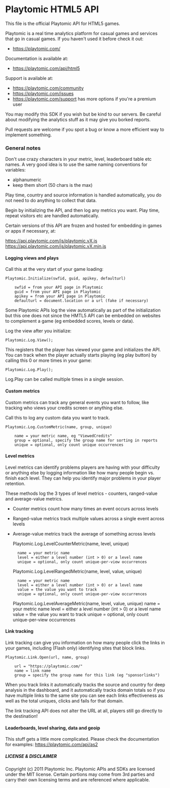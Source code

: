 # Playtomic HTML5 API

This file is the official Playtomic API for HTML5 games.

Playtomic is a real time analytics platform for casual games and services 
that go in casual games.  If you haven't used it before check it out:

  - https://playtomic.com/

Documentation is available at:

  - https://playtomic.com/api/html5

Support is available at:
	
  - https://playtomic.com/community
  - https://playtomic.com/issues
  - https://playtomic.com/support has more options if you're a premium user
	
	
You may modify this SDK if you wish but be kind to our servers.  Be
careful about modifying the analytics stuff as it may give you 
borked reports.

Pull requests are welcome if you spot a bug or know a more efficient
way to implement something.

### General notes
Don't use crazy characters in your metric, level, leaderboard table etc 
names.  A very good idea is to use the same naming conventions for variables:

- alphanumeric 
- keep them short (50 chars is the max)

Play time, country and source information is handled automatically, you do not 
need to do anything to collect that data.

Begin by initializing the API, and then log any metrics you want.  Play time,
repeat visitors etc are handled automatically.

Certain versions of this API are frozen and hosted for embedding in games or
apps if necessary, at:

  https://api.playtomic.com/js/playtomic.vX.js
  https://api.playtomic.com/js/playtomic.vX.min.js

#### Logging views and plays
Call this at the very start of your game loading:

	Playtomic.Initialize(swfid, guid, apikey, defaulturl)
	
		swfid = from your API page in Playtomic
		guid = from your API page in Playtomic
		apikey = from your API page in Playtomic
		defaulturl = document.location or a url (fake if necessary)

Some Playtomic APIs log the view automatically as part of the initialization
but this one does not since the HMTL5 API can be embedded on websites to
complement a game (eg embedded scores, levels or data).

Log the view after you initialize:

    Playtomic.Log.View();

This registers that the player has viewed your game and initializes the
API.  You can track when the player actually starts playing (eg play button)
by calling this 0 or more times in your game:

	Playtomic.Log.Play();
	
Log.Play can be called multiple times in a single session.

#### Custom metrics
Custom metrics can track any general events you want to follow, like 
tracking who views your credits screen or anything else.

Call this to log any custom data you want to track.

	Playtomic.Log.CustomMetric(name, group, unique)
	
		name = your metric name, eg "ViewedCredits"
		group = optional, specify the group name for sorting in reports
		unique = optional, only count unique occurrences 

#### Level metrics
Level metrics can identify problems players are having with your difficulty 
or anything else by logging information like how many people begin vs. finish
each level.  They can help you identify major problems in your player retention.

These methods log the 3 types of level metrics - counters, ranged-value 
and average-value metrics.

- Counter metrics count how many times an event occurs across levels
- Ranged-value metrics track multiple values across a single event across levels
- Average-value metrics track the average of something across levels

    Playtomic.Log.LevelCounterMetric(name, level, unique)

        name = your metric name
        level = either a level number (int > 0) or a level name
        unique = optional, only count unique-per-view occurrences

    Playtomic.Log.LevelRangedMetric(name, level, value, unique)

        name = your metric name
        level = either a level number (int > 0) or a level name
        value = the value you want to track
        unique = optional, only count unique-per-view occurrences


    Playtomic.Log.LevelAverageMetric(name, level, value, unique)
        name = your metric name
        level = either a level number (int > 0) or a level name
        value = the value you want to track
        unique = optional, only count unique-per-view occurrences

#### Link tracking
Link tracking can give you information on how many people click the links 
in your games, including (Flash only) identifying sites that block links.

    Playtomic.Link.Open(url, name, group)

        url = "https://playtomic.com/"
        name = link name
        group = specify the group name for this link (eg "sponsorlinks")

When you track links it automatically tracks the source and country for deep 
analysis in the dashboard, and it automatically tracks domain totals so if 
you have multiple links to the same site you can see each links effectiveness 
as well as the total uniques, clicks and fails for that domain.

The link tracking API does not alter the URL at all, players still go directly 
to the destination!

#### Leaderboards, level sharing, data and geoip 
This stuff gets a little more complicated.  Please check the documentation 
for examples:
https://playtomic.com/api/as2
	
##### LICENSE & DISCLAIMER
Copyright (c) 2011 Playtomic Inc.  Playtomic APIs and SDKs are licensed 
under the MIT license.  Certain portions may come from 3rd parties and 
carry their own licensing terms and are referenced where applicable.